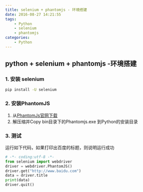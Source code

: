 ```yaml
---
title: selenium + phantomjs - 环境搭建
date: 2016-08-27 14:21:55
tags: 
	- Python
	- selenium
	- phantomjs
categories:
 	- Python
---
```

## python + selenium + phantomjs -环境搭建

### 1. 安装 selenium

```bash
pip install -U selenium
```

### 2. 安装PhantomJS

1. 从[PhantomJs官网下载](http://phantomjs.org/download.html)
2. 解压缩并Copy bin目录下的Phantomjs.exe 到Python的安装目录

### 3. 测试
运行如下代码，如果打印出百度的标题，则说明运行成功

```python
# -*- coding:utf-8 -*-
from selenium import webdriver
driver = webdriver.PhantomJS()
driver.get("http://www.baidu.com")
data = driver.title
print(data)
driver.quit()
```